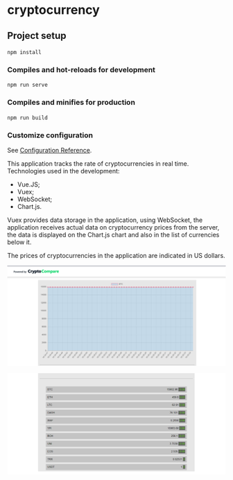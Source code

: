 # cryptocurrency

## Project setup
```
npm install
```

### Compiles and hot-reloads for development
```
npm run serve
```

### Compiles and minifies for production
```
npm run build
```

### Customize configuration
See [Configuration Reference](https://cli.vuejs.org/config/).


This application tracks the rate of cryptocurrencies in real time.
Technologies used in the development:
* Vue.JS;
* Vuex;
* WebSocket;
* Chart.js.  
  
  
Vuex provides data storage in the application, using WebSocket, the application receives actual data on cryptocurrency prices from the server, the data is displayed on the Chart.js chart and also in the list of currencies below it.  
  
  
The prices of cryptocurrencies in the application are indicated in US dollars.


![](https://github.com/ivan5igerets/cryptocurrency_test/raw/master/img/chart.png)

![](https://github.com/ivan5igerets/cryptocurrency_test/raw/master/img/cryptoList.png)
